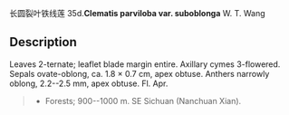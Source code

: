 长圆裂叶铁线莲
35d.**Clematis parviloba var. suboblonga** W. T. Wang

## Description
Leaves 2-ternate; leaflet blade margin entire. Axillary cymes 3-flowered. Sepals ovate-oblong, ca. 1.8 × 0.7 cm, apex obtuse. Anthers narrowly oblong, 2.2--2.5 mm, apex obtuse. Fl. Apr.


> * Forests; 900--1000 m. SE Sichuan (Nanchuan Xian).

